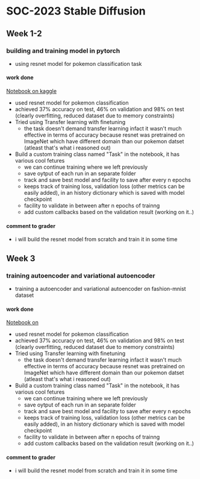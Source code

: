 # SOC-2023 Stable Diffusion
## Week 1-2
### building and training model in pytorch

* using resnet model for pokemon classification task
#### work done 
[Notebook on kaggle](https://www.kaggle.com/code/niteeshsingh/resnet-for-pokemonclassification)
* used resnet model for pokemon classification
* achieved 37% accuracy on test, 46% on validation and 98% on test  (clearly overfitting, reduced dataset due to memory constraints)
* Tried using Transfer learning with finetuning
    * the task doesn't demand transfer learning infact it wasn't much effective in terms of accuracy because resnet was pretrained on ImageNet which have different domain than our pokemon datset (atleast that's what i reasoned out)
* Build a custom training class named "Task" in the notebook, it has various cool fetures
    * we can continue training where we left previously
    * save oytput of each run in an separate folder
    * track and save best model and facility to save after every n epochs
    * keeps track of training loss, validation loss (other metrics can be easily added), in an history dictionary which is saved with model checkpoint
    * facility to validate in between after n epochs of trainng
    * add custom callbacks based on the validation result (working on it..)

#### comment to grader
* i will build the resnet model from scratch and train it in some time

## Week 3
### training autoencoder and variational autoencoder

* training a autoencoder and variational autoencoder on fashion-mnist dataset
#### work done 
[Notebook on ](https://www.kaggle.com/code/niteeshsingh/resnet-for-pokemonclassification)
* used resnet model for pokemon classification
* achieved 37% accuracy on test, 46% on validation and 98% on test  (clearly overfitting, reduced dataset due to memory constraints)
* Tried using Transfer learning with finetuning
    * the task doesn't demand transfer learning infact it wasn't much effective in terms of accuracy because resnet was pretrained on ImageNet which have different domain than our pokemon datset (atleast that's what i reasoned out)
* Build a custom training class named "Task" in the notebook, it has various cool fetures
    * we can continue training where we left previously
    * save oytput of each run in an separate folder
    * track and save best model and facility to save after every n epochs
    * keeps track of training loss, validation loss (other metrics can be easily added), in an history dictionary which is saved with model checkpoint
    * facility to validate in between after n epochs of trainng
    * add custom callbacks based on the validation result (working on it..)

#### comment to grader
* i will build the resnet model from scratch and train it in some time
